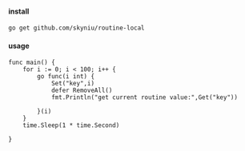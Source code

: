 
#### install

```text
go get github.com/skyniu/routine-local
```

#### usage

````text
func main() {
	for i := 0; i < 100; i++ {
		go func(i int) {
			Set("key",i)
			defer RemoveAll()
			fmt.Println("get current routine value:",Get("key"))

		}(i)
	}
	time.Sleep(1 * time.Second)

}
````
